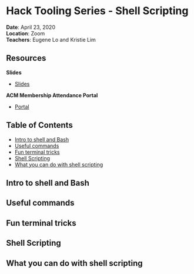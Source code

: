 # Hack Tooling Series - Shell Scripting

**Date**: April 23, 2020\
**Location**: Zoom\
**Teachers**: Eugene Lo and Kristie Lim

## Resources

**Slides**
* [Slides](https://tinyurl.com/tooling-3)

**ACM Membership Attendance Portal**
* [Portal](https://members.uclaacm.com/login)

## Table of Contents
* <a href="#intro">Intro to shell and Bash</a>
* <a href="#commands">Useful commands</a>
* <a href="#tricks">Fun terminal tricks</a>
* <a href="#script">Shell Scripting</a>
* <a href="#applications">What you can do with shell scripting</a>

## <div id="intro">Intro to shell and Bash</div>

## <div id="commands">Useful commands</div>

## <div id="tricks">Fun terminal tricks</div>

## <div id="script">Shell Scripting</div>

## <div id="applications">What you can do with shell scripting</div>




